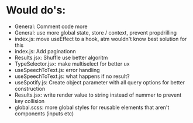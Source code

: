 # Would do's:

- General: Comment code more
- General: use more global state, store / context, prevent propdrilling
- index.js: move useEffect to a hook, atm wouldn't know best solution for this
- index.js: Add paginationn
- Results.jsx: Shuffle use better algoritm
- TypeSelector.jsx: make multiselect for better ux
- useSpeechToText.js: error handling
- useSpeechToText.js: what happens if no result?
- useSpotify.js: Create object parameter with all query options for better construction
- Results.jsx: write render value to string instead of nummer to prevent key collision
- global.scss: more global styles for reusable elements that aren't components (inputs etc)
